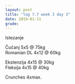 ```yaml
---
layout: post
title: "log 7.7 week 3 day 3"
date: 2019-01-11
grade:
---
```


Istezanje

Čučanj 5x5 @ 75kg      
Romanian DL 4x12 @ 60kg  

Ekstenzija 4x15 @ 30kg    
Fleksija 4x15 @ 40kg       

Crunches 4xmax.
